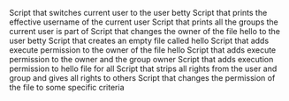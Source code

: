 Script that switches current user to the user betty
Script that prints the effective username of the current user
Script that prints all the groups the current user is part of
Script that changes the owner of the file hello to the user betty
Script that creates an empty file called hello
Script that adds execute permission to the owner of the file hello
Script that adds execute permission to the owner and the group owner
Script that adds execution permission to hello file for all
Script that strips all rights from the user and group and gives all rights to others
Script that changes the permission of the file to some specific criteria
